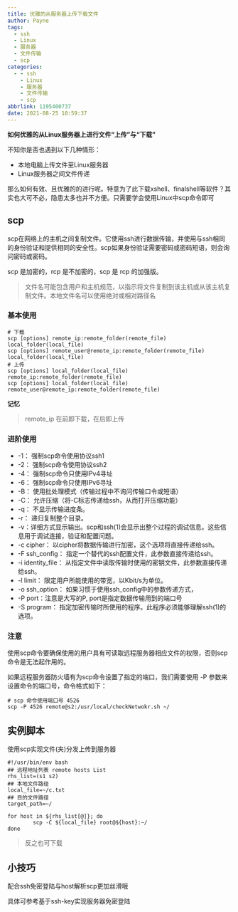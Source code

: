 ```yaml
---
title: 优雅的从服务器上传下载文件
author: Payne
tags:
  - ssh
  - Linux
  - 服务器
  - 文件传输
  - scp
categories:
  - - ssh
    - Linux
    - 服务器
    - 文件传输
    - scp
abbrlink: 1195400737
date: 2021-08-25 10:59:37
---
```


**如何优雅的从Linux服务器上进行文件“上传”与“下载”**

不知你是否也遇到以下几种情形：

- 本地电脑上传文件至Linux服务器
- Linux服务器之间文件传递

那么如何有效、且优雅的的进行呢。特意为了此下载xshell、finalshell等软件？其实也大可不必，隐患太多也并不方便。只需要学会使用Linux中scp命令即可

## scp

scp在网络上的主机之间复制文件。它使用ssh进行数据传输，并使用与ssh相同的身份验证和提供相同的安全性。scp如果身份验证需要密码或密码短语，则会询问密码或密码。

scp 是加密的，rcp 是不加密的，scp 是 rcp 的加强版。

> 文件名可能包含用户和主机规范，以指示将文件复制到该主机或从该主机复制文件。本地文件名可以使用绝对或相对路径名

### 基本使用

```shell
# 下载
scp [options] remote_ip:remote_folder(remote_file) local_folder(local_file)
scp [options] remote_user@remote_ip:remote_folder(remote_file) local_folder(local_file)
# 上传
scp [options] local_folder(local_file) remote_ip:remote_folder(remote_file)
scp [options] local_folder(local_file) remote_user@remote_ip:remote_folder(remote_file)
```

**记忆**

> remote_ip 在前即下载，在后即上传

### 进阶使用   

- -1： 强制scp命令使用协议ssh1
- -2： 强制scp命令使用协议ssh2
- -4： 强制scp命令只使用IPv4寻址
- -6： 强制scp命令只使用IPv6寻址
- -B： 使用批处理模式（传输过程中不询问传输口令或短语）
- -C： 允许压缩（将-C标志传递给ssh，从而打开压缩功能）
- -q： 不显示传输进度条。
- -r： 递归复制整个目录。
- -v：详细方式显示输出。scp和ssh(1)会显示出整个过程的调试信息。这些信息用于调试连接，验证和配置问题。
- -c cipher： 以cipher将数据传输进行加密，这个选项将直接传递给ssh。
- -F ssh_config： 指定一个替代的ssh配置文件，此参数直接传递给ssh。
- -i identity_file： 从指定文件中读取传输时使用的密钥文件，此参数直接传递给ssh。
- -l limit： 限定用户所能使用的带宽，以Kbit/s为单位。
- -o ssh_option： 如果习惯于使用ssh_config中的参数传递方式，
- -P port：注意是大写的P, port是指定数据传输用到的端口号
- -S program： 指定加密传输时所使用的程序。此程序必须能够理解ssh(1)的选项。



### 注意

使用scp命令要确保使用的用户具有可读取远程服务器相应文件的权限，否则scp命令是无法起作用的。

如果远程服务器防火墙有为scp命令设置了指定的端口，我们需要使用 -P 参数来设置命令的端口号，命令格式如下：

```shell
# scp 命令使用端口号 4526
scp -P 4526 remote@s2:/usr/local/checkNetwokr.sh ~/
```

## 实例脚本

使用scp实现文件(夹)分发上传到服务器

```shell
#!/usr/bin/env bash
## 远程地址列表 remote hosts List
rhs_list=(s1 s2)
## 本地文件路径
local_file=~/c.txt
## 目的文件路径
target_path=~/

for host in ${rhs_list[@]}; do
		scp -C ${local_file} root@${host}:~/
done
```

> 反之也可下载

## 小技巧

配合ssh免密登陆与host解析scp更加丝滑哦

具体可参考基于ssh-key实现服务器免密登陆
